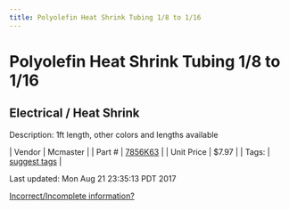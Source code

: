 ```yaml
---
title: Polyolefin Heat Shrink Tubing 1/8 to 1/16
---
```


# Polyolefin Heat Shrink Tubing 1/8 to 1/16
## Electrical / Heat Shrink
Description: 	1ft length, other colors and lengths available 

| Vendor | Mcmaster | 
| Part # | [7856K63](https://www.mcmaster.com/#7856K63) | 
| Unit Price | $7.97 | 
| Tags: | [suggest tags](https://docs.google.com/forms/d/e/1FAIpQLSeWyY8v3RgOty-MyWmh9U0iivNYN_molChYyS-0U-o-kOAv_g/viewform) | 

Last updated: Mon Aug 21 23:35:13 PDT 2017

 [Incorrect/Incomplete information?](https://docs.google.com/forms/d/e/1FAIpQLSeWyY8v3RgOty-MyWmh9U0iivNYN_molChYyS-0U-o-kOAv_g/viewform)